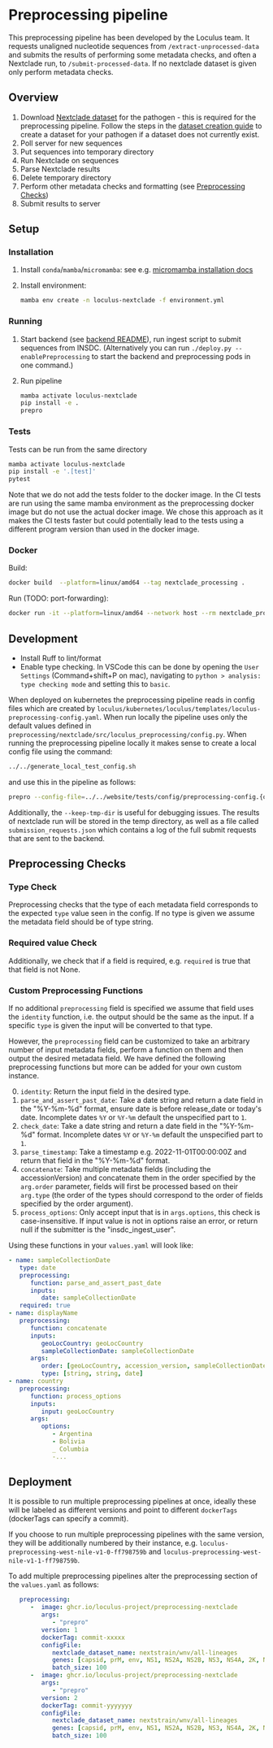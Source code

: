 # Preprocessing pipeline

This preprocessing pipeline has been developed by the Loculus team. It requests unaligned nucleotide sequences from `/extract-unprocessed-data` and submits the results of performing some metadata checks, and often a Nextclade run, to `/submit-processed-data`. If no nextclade dataset is given only perform metadata checks.

## Overview

1. Download [Nextclade dataset](https://docs.nextstrain.org/projects/nextclade/en/stable/user/datasets.html) for the pathogen - this is required for the preprocessing pipeline. Follow the steps in the [dataset creation guide](https://github.com/nextstrain/nextclade_data/blob/master/docs/dataset-creation-guide.md) to create a dataset for your pathogen if a dataset does not currently exist.
1. Poll server for new sequences
1. Put sequences into temporary directory
1. Run Nextclade on sequences
1. Parse Nextclade results
1. Delete temporary directory
1. Perform other metadata checks and formatting (see [Preprocessing Checks](#preprocessing-checks))
1. Submit results to server

## Setup

### Installation

1. Install `conda`/`mamba`/`micromamba`: see e.g. [micromamba installation docs](https://mamba.readthedocs.io/en/latest/micromamba-installation.html#umamba-install)
1. Install environment:

   ```sh
   mamba env create -n loculus-nextclade -f environment.yml
   ```

### Running

1. Start backend (see [backend README](../backend/README.md)), run ingest script to submit sequences from INSDC. (Alternatively you can run `./deploy.py --enablePreprocessing` to start the backend and preprocessing pods in one command.)

1. Run pipeline

   ```bash
   mamba activate loculus-nextclade
   pip install -e .
   prepro
   ```

### Tests

Tests can be run from the same directory

```sh
mamba activate loculus-nextclade
pip install -e '.[test]'
pytest
```

Note that we do not add the tests folder to the docker image. In the CI tests are run using the same mamba environment as the preprocessing docker image but do not use the actual docker image. We chose this approach as it makes the CI tests faster but could potentially lead to the tests using a different program version than used in the docker image.

### Docker

Build:

```bash
docker build  --platform=linux/amd64 --tag nextclade_processing .
```

Run (TODO: port-forwarding):

```bash
docker run -it --platform=linux/amd64 --network host --rm nextclade_processing python main.py
```

## Development

- Install Ruff to lint/format
- Enable type checking. In VSCode this can be done by opening the `User Settings` (Command+shift+P on mac), navigating to `python > analysis: type checking mode` and setting this to `basic`.

When deployed on kubernetes the preprocessing pipeline reads in config files which are created by `loculus/kubernetes/loculus/templates/loculus-preprocessing-config.yaml`. When run locally the pipeline uses only the default values defined in `preprocessing/nextclade/src/loculus_preprocessing/config.py`. When running the preprocessing pipeline locally it makes sense to create a local config file using the command:

```sh
../../generate_local_test_config.sh
```

and use this in the pipeline as follows:

```sh
prepro --config-file=../../website/tests/config/preprocessing-config.{organism}.yaml --keep-tmp-dir
```

Additionally, the `--keep-tmp-dir` is useful for debugging issues. The results of nextclade run will be stored in the temp directory, as well as a file called `submission_requests.json` which contains a log of the full submit requests that are sent to the backend.

## Preprocessing Checks

### Type Check

Preprocessing checks that the type of each metadata field corresponds to the expected `type` value seen in the config. If no type is given we assume the metadata field should be of type string.

### Required value Check

Additionally, we check that if a field is required, e.g. `required` is true that that field is not None.

### Custom Preprocessing Functions

If no additional `preprocessing` field is specified we assume that field uses the `identity` function, i.e. the output should be the same as the input. If a specific `type` is given the input will be converted to that type.

However, the `preprocessing` field can be customized to take an arbitrary number of input metadata fields, perform a function on them and then output the desired metadata field. We have defined the following preprocessing functions but more can be added for your own custom instance.

0. `identity`: Return the input field in the desired type.
1. `parse_and_assert_past_date`: Take a date string and return a date field in the "%Y-%m-%d" format, ensure date is before release_date or today's date. Incomplete dates `%Y` or `%Y-%m` default the unspecified part to `1`.
2. `check_date`: Take a date string and return a date field in the "%Y-%m-%d" format. Incomplete dates `%Y` or `%Y-%m` default the unspecified part to `1`.
3. `parse_timestamp`: Take a timestamp e.g. 2022-11-01T00:00:00Z and return that field in the "%Y-%m-%d" format.
4. `concatenate`: Take multiple metadata fields (including the accessionVersion) and concatenate them in the order specified by the `arg.order` parameter, fields will first be processed based on their `arg.type` (the order of the types should correspond to the order of fields specified by the order argument).
5. `process_options`: Only accept input that is in `args.options`, this check is case-insensitive. If input value is not in options raise an error, or return null if the submitter is the "insdc_ingest_user".

Using these functions in your `values.yaml` will look like:

```yaml
- name: sampleCollectionDate
   type: date
   preprocessing:
      function: parse_and_assert_past_date
      inputs:
         date: sampleCollectionDate
   required: true
- name: displayName
   preprocessing:
      function: concatenate
      inputs:
         geoLocCountry: geoLocCountry
         sampleCollectionDate: sampleCollectionDate
      args:
         order: [geoLocCountry, accession_version, sampleCollectionDate]
         type: [string, string, date]
- name: country
   preprocessing:
      function: process_options
      inputs:
         input: geoLocCountry
      args:
         options:
            - Argentina
            - Bolivia
            _ Columbia
            -...
```

## Deployment

It is possible to run multiple preprocessing pipelines at once, ideally these will be labeled as different versions and point to different `dockerTags` (dockerTags can specify a commit).

If you choose to run multiple preprocessing pipelines with the same version, they will be additionally numbered by their instance, e.g. `loculus-preprocessing-west-nile-v1-0-ff798759b` and `loculus-preprocessing-west-nile-v1-1-ff798759b`. 

To add multiple preprocessing pipelines alter the preprocessing section of the `values.yaml` as follows:

```yaml
   preprocessing:
      -  image: ghcr.io/loculus-project/preprocessing-nextclade
         args:
            - "prepro"
         version: 1
         dockerTag: commit-xxxxx
         configFile:
            nextclade_dataset_name: nextstrain/wnv/all-lineages
            genes: [capsid, prM, env, NS1, NS2A, NS2B, NS3, NS4A, 2K, NS4B, NS5]
            batch_size: 100
      -  image: ghcr.io/loculus-project/preprocessing-nextclade
         args:
            - "prepro"
         version: 2
         dockerTag: commit-yyyyyyy
         configFile:
            nextclade_dataset_name: nextstrain/wnv/all-lineages
            genes: [capsid, prM, env, NS1, NS2A, NS2B, NS3, NS4A, 2K, NS4B, NS5]
            batch_size: 100
```
